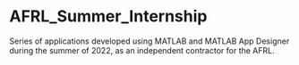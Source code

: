 # AFRL_Summer_Internship
Series of applications developed using MATLAB and MATLAB App Designer during the summer of 2022, as an independent contractor for the AFRL.
